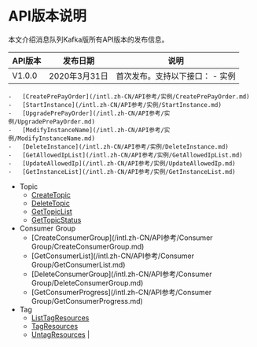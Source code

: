 # API版本说明

本文介绍消息队列Kafka版所有API版本的发布信息。

|API版本|发布日期|说明|
|-----|----|--|
|V1.0.0|2020年3月31日|首次发布。支持以下接口： -   实例
    -   [CreatePrePayOrder](/intl.zh-CN/API参考/实例/CreatePrePayOrder.md)
    -   [StartInstance](/intl.zh-CN/API参考/实例/StartInstance.md)
    -   [UpgradePrePayOrder](/intl.zh-CN/API参考/实例/UpgradePrePayOrder.md)
    -   [ModifyInstanceName](/intl.zh-CN/API参考/实例/ModifyInstanceName.md)
    -   [DeleteInstance](/intl.zh-CN/API参考/实例/DeleteInstance.md)
    -   [GetAllowedIpList](/intl.zh-CN/API参考/实例/GetAllowedIpList.md)
    -   [UpdateAllowedIp](/intl.zh-CN/API参考/实例/UpdateAllowedIp.md)
    -   [GetInstanceList](/intl.zh-CN/API参考/实例/GetInstanceList.md)
-   Topic
    -   [CreateTopic](/intl.zh-CN/API参考/Topic/CreateTopic.md)
    -   [DeleteTopic](/intl.zh-CN/API参考/Topic/DeleteTopic.md)
    -   [GetTopicList](/intl.zh-CN/API参考/Topic/GetTopicList.md)
    -   [GetTopicStatus](/intl.zh-CN/API参考/Topic/GetTopicStatus.md)
-   Consumer Group
    -   [CreateConsumerGroup](/intl.zh-CN/API参考/Consumer Group/CreateConsumerGroup.md)
    -   [GetConsumerList](/intl.zh-CN/API参考/Consumer Group/GetConsumerList.md)
    -   [DeleteConsumerGroup](/intl.zh-CN/API参考/Consumer Group/DeleteConsumerGroup.md)
    -   [GetConsumerProgress](/intl.zh-CN/API参考/Consumer Group/GetConsumerProgress.md)
-   Tag
    -   [ListTagResources](/intl.zh-CN/API参考/标签/ListTagResources.md)
    -   [TagResources](/intl.zh-CN/API参考/标签/TagResources.md)
    -   [UntagResources](/intl.zh-CN/API参考/标签/UntagResources.md) |

